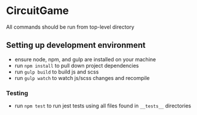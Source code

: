 # CircuitGame
All commands should be run from top-level directory

## Setting up development environment
- ensure node, npm, and gulp are installed on your machine
- run `npm install` to pull down project dependencies
- run `gulp build` to build js and scss
- run `gulp watch` to watch js/scss changes and recompile

### Testing
- run `npm test` to run jest tests using all files found in `__tests__` directories
